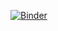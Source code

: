 [![Binder](https://mybinder.org/badge_logo.svg)](https://mybinder.org/v2/gh/marcbp/tp-side-channel/master?urlpath=lab)
